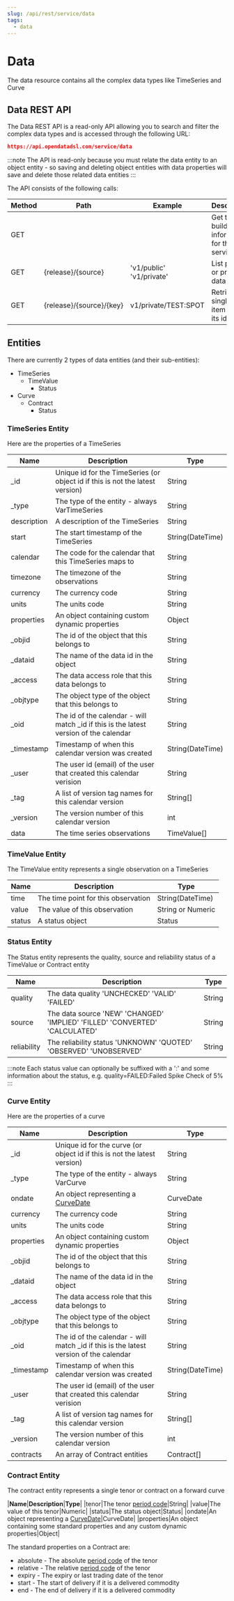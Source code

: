 ```yaml
---
slug: /api/rest/service/data
tags:
  - data
---
```

Data
====

The data resource contains all the complex data types like TimeSeries and Curve

## Data REST API

The Data REST API is a read-only API allowing you to search and filter the complex data types and is accessed through the following URL:
```json
https://api.opendatadsl.com/service/data
```

:::note
The API is read-only because you must relate the data entity to an object entity - so saving and deleting object entities with data properties will save and delete those related data entities
:::

The API consists of the following calls:

|**Method**|**Path**|**Example**|**Description**|
|-|-|-|-|
|GET|||Get the build information for this service|
|GET|{release}/{source}|'v1/public' 'v1/private'|List public or private data items|
|GET|{release}/{source}/{key}|v1/private/TEST:SPOT|Retrieve a single data item using its id|

## Entities

There are currently 2 types of data entities (and their sub-entities):

*   TimeSeries    
    *   TimeValue        
        *   Status            
*   Curve    
    *   Contract        
        *   Status
            

### TimeSeries Entity

Here are the properties of a TimeSeries

|**Name**|**Description**|**Type**|
|-|-|-|
|_id|Unique id for the TimeSeries (or object id if this is not the latest version)|String|
|_type|The type of the entity - always VarTimeSeries|String|
|description|A description of the TimeSeries|String|
|start|The start timestamp of the TimeSeries|String(DateTime)|
|calendar|The code for the calendar that this TimeSeries maps to|String|
|timezone|The timezone of the observations|String|
|currency|The currency code|String|
|units|The units code|String|
|properties|An object containing custom dynamic properties|Object|
|_objid|The id of the object that this belongs to|String|
|_dataid|The name of the data id in the object|String|
|_access|The data access role that this data belongs to|String|
|_objtype|The object type of the object that this belongs to|String|
|_oid|The id of the calendar - will match _id if this is the latest version of the calendar|String|
|_timestamp|Timestamp of when this calendar version was created|String(DateTime)|
|_user|The user id (email) of the user that created this calendar verision|String|
|_tag|A list of version tag names for this calendar version|String[]|
|_version|The version number of this calendar version|int|
|data|The time series observations|TimeValue[]|

### TimeValue Entity

The TimeValue entity represents a single observation on a TimeSeries

|**Name**|**Description**|**Type**|
|-|-|-|
|time|The time point for this observation|String(DateTime)|
|value|The value of this observation|String or Numeric|
|status|A status object|Status|

### Status Entity

The Status entity represents the quality, source and reliability status of a TimeValue or Contract entity

|**Name**|**Description**|**Type**|
|-|-|-|
|quality|The data quality 'UNCHECKED' 'VALID' 'FAILED'|String|
|source|The data source 'NEW' 'CHANGED' 'IMPLIED' 'FILLED' 'CONVERTED' 'CALCULATED'|String|
|reliability|The reliability status 'UNKNOWN' 'QUOTED' 'OBSERVED' 'UNOBSERVED'|String|

:::note
Each status value can optionally be suffixed with a ':' and some information about the status, e.g. quality=FAILED:Failed Spike Check of 5%
:::

### Curve Entity

Here are the properties of a curve

|**Name**|**Description**|**Type**|
|-|-|-|
|_id|Unique id for the curve (or object id if this is not the latest version)|String|
|_type|The type of the entity - always VarCurve|String|
|ondate|An object representing a [CurveDate](/docs/odsl/variable/curvedate)|CurveDate|
|currency|The currency code|String|
|units|The units code|String|
|properties|An object containing custom dynamic properties|Object|
|_objid|The id of the object that this belongs to|String|
|_dataid|The name of the data id in the object|String|
|_access|The data access role that this data belongs to|String|
|_objtype|The object type of the object that this belongs to|String|
|_oid|The id of the calendar - will match _id if this is the latest version of the calendar|String|
|_timestamp|Timestamp of when this calendar version was created|String(DateTime)|
|_user|The user id (email) of the user that created this calendar verision|String|
|_tag|A list of version tag names for this calendar version|String[]|
|_version|The version number of this calendar version|int|
|contracts|An array of Contract entities|Contract[]|

### Contract Entity

The contract entity represents a single tenor or contract on a forward curve

|**Name**|**Description**|**Type**|
|tenor|The tenor [period code](/docs/odsl/calendar/period-code)|String|
|value|The value of this tenor|Numeric|
|status|The status object|Status|
|ondate|An object representing a [CurveDate](/docs/odsl/variable/curvedate)|CurveDate|
|properties|An object containing some standard properties and any custom dynamic properties|Object|


The standard properties on a Contract are:

*   absolute - The absolute [period code](/docs/odsl/calendar/period-code) of the tenor    
*   relative - The relative [period code](/docs/odsl/calendar/period-code) of the tenor    
*   expiry - The expiry or last trading date of the tenor    
*   start - The start of delivery if it is a delivered commodity    
*   end - The end of delivery if it is a delivered commodity
